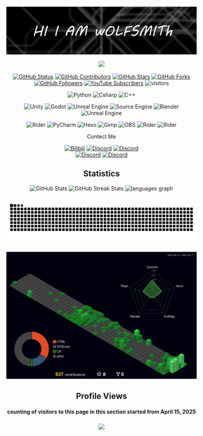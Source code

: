 ![](asset/up_img.jpg)
<!--
<h1 align="center">Hi 👋, I'm wOLFSMITh</h1>
<!-- 打字机效果的欢迎文字 -->
<p align="center">
  <img src="https://readme-typing-svg.demolab.com/?lines=Hi+!+I+am+wOLFSMITh+and+welcome+to+my+profile+!;+I'm+a+collage+studnet+from+China+.;I+make+video+games+.;&center=true&width=1000&height=100&size=32&font=Righteous"/>
</p>
<!-- 该rope的信息，以及我的Youtube订阅量 -->
<p align="center">
    <a href="https://github.com/wolfsmith520-github/wolfsmith520-github"><img src="https://img.shields.io/badge/status-updating-brightgreen.svg" alt="GitHub Status"></a>
    <a href="https://github.com/wolfsmith520-github/wolfsmith520-github/graphs/contributors"><img src="https://img.shields.io/github/contributors/wolfsmith520-github/wolfsmith520-github.svg?color=blue" alt="GitHub Contributors"></a>
    <a href="https://github.com/wolfsmith520-github/wolfsmith520-github/stargazers"><img src="https://img.shields.io/github/stars/wolfsmith520-github/wolfsmith520-github.svg?logo=github" alt="GitHub Stars"></a>
    <a href="https://github.com/wolfsmith520-github/wolfsmith520-github/network/members"><img src="https://img.shields.io/github/forks/wolfsmith520-github/wolfsmith520-github.svg?color=blue&logo=github" alt="GitHub Forks"></a>
    <a href="https://github.com/wolfsmith520-github?tab=followers"><img src="https://img.shields.io/github/followers/wolfsmith520-github.svg?style=social&label=Follow" alt="GitHub Followers"></a>
    <a href="https://www.youtube.com/@wolfsmith9342"><img src="https://img.shields.io/youtube/channel/subscribers/UCzsBOj132Lx-YbEvw75UfYw?style=social&label=Subscribe" alt="YouTube Subscribers"></a>
    <img src="https://visitor-badge.laobi.icu/badge?page_id=wolfsmith520-github.wolfsmith520-github" alt="visitors"/>  
</p>
<!--图标网站 https://simpleicons.org-->
<!--开发语言-->
<p align="center">
  <img src="https://img.shields.io/badge/Python-3776AB?style=for-the-badge&logo=python&logoColor=white" alt="Python" height=35>
  <img src="https://img.shields.io/badge/C%23-0078D6?style=for-the-badge&logo=c-sharp&logoColor=white&labelColor=0078D6" alt="Csharp" height=35>
  <img src="https://img.shields.io/badge/C++-00599C?style=for-the-badge&logo=c%2B%2B&logoColor=white" alt="C++" height=35>
</p>
<!--游戏引擎-->
<p align="center">
  <img src="https://img.shields.io/badge/Unity-FFFFFF?style=for-the-badge&logo=unity&logoColor=black" alt="Unity" height=35>
  <img src="https://img.shields.io/badge/Godot-478CBF?style=for-the-badge&logo=godot-engine&logoColor=white" alt="Godot" height=35>
  <img src="https://img.shields.io/badge/Unreal-FFFFFF?style=for-the-badge&logo=unreal-engine&logoColor=black" alt="Unreal Engine" height=35>
  <img src="https://img.shields.io/badge/Source-F79A10?style=for-the-badge&logo=sourceengine&logoColor=black" alt="Source Engine" height=35>
  <img src="https://img.shields.io/badge/Blender-E87D0D?style=for-the-badge&logo=blender&logoColor=white" alt="Blender" height=35>
  <img src="https://img.shields.io/badge/Raylib-FFFFFF?style=for-the-badge&logo=raylib&logoColor=black" alt="Unreal Engine" height=35>
</p>
<!--IDE-->
<p align="center">
  <img src="https://img.shields.io/badge/RIDER-FFFFFF?style=for-the-badge&logo=rider&logoColor=black" alt="Rider" height=35>
  <img src="https://img.shields.io/badge/PyCharm-FFFFFF?style=for-the-badge&logo=pycharm&logoColor=black" alt="PyCharm" height=35>
  <img src="https://img.shields.io/badge/Hexo-0E83CD?style=for-the-badge&logo=hexo&logoColor=white" alt="Hexo" height=35>
  <img src="https://img.shields.io/badge/Gimp-5C5543?style=for-the-badge&logo=gimp&logoColor=white" alt="Gimp" height=35>
  <img src="https://img.shields.io/badge/OBS-302E31?style=for-the-badge&logo=obsstudio&logoColor=white" alt="OBS" height=35>
  <img src="https://img.shields.io/badge/7ZIP-FFFFFF?style=for-the-badge&logo=7zip&logoColor=black" alt="Rider" height=35>
  <img src="https://img.shields.io/badge/TRELLO-0052CC?style=for-the-badge&logo=trello&logoColor=white" alt="Rider" height=35>
</p>
<!--联系方式-->
<p align="center">Contect Me</p>
<p>
  <div align="center">
    <a href="https://space.bilibili.com/352619945"><img src="https://img.shields.io/badge/BILIBILI-00A1D6?style=for-the-badge&logo=bilibili&logoColor=white" alt="Bilibili" height=35></a>
    <a href="https://discordapp.com/users/696587537963155516"><img src="https://img.shields.io/badge/DISCORD-5865F2?style=for-the-badge&logo=discord&logoColor=white" alt="Discord" height=35></a>
    <a href="https://wolfsmith520-github.github.io/"><img src="https://img.shields.io/badge/BLOG-0E83CD?style=for-the-badge&logo=hexo&logoColor=white" alt="Discord" height=35></a>
  </div>
  <div align="center">
    <a href=""><img src="https://img.shields.io/badge/1606162198-1EBAFC?style=for-the-badge&logo=qq&logoColor=white" alt="Discord" height=35></a>
    <a href=""><img src="https://img.shields.io/badge/wolfsmith2020-EA4335?style=for-the-badge&logo=gmail&logoColor=white" alt="Discord" height=35></a>
  </div>
</p>
<!--账号数据-->
<h2 align="center"> Statistics</h2>
<p align="center">
    <img width="47%" src="https://github-readme-stats.vercel.app/api?username=wolfsmith520-github&show_icons=true&include_all_commits=true&theme=radical&hide_border=true"alt="GitHub Stats">
    <img width="50%" src="https://github-readme-streak-stats.herokuapp.com/?user=wolfsmith520-github&theme=radical&hide_border=true"alt="GitHub Streak Stats">
    <img height=150 src="https://github-readme-stats.vercel.app/api/top-langs?username=wolfsmith520-github&locale=en&hide_title=false&layout=compact&card_width=500&langs_count=10&theme=dracula&hide_border=false" alt="languages graph">
</p>

<!--根据贡献图制作的贪吃蛇-->
<h3 align="center"><img src="https://github.com/wolfsmith520-github/wolfsmith520-github/blob/output/github-contribution-grid-snake.svg"/></h3>
<!--根据贡献图制作的3D展示图-->
<h3 align="center"><img src="https://github.com/wolfsmith520-github/wolfsmith520-github/blob/main/profile-3d-contrib/profile-night-green.svg" width=800/></h3>

<!--页面浏览量-->
<h2 align="center"> Profile Views</h2>
<h4 align="center">counting of visitors to this page in this section started from April 15, 2025 </h4>
<h3 align="center"><img src="https://count.getloli.com/@wolfsmith520-github?theme=booru-jaypee"/></h3>



